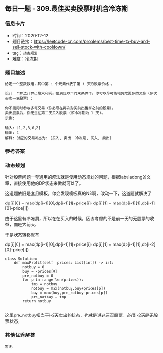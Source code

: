 ## 每日一题 - 309.最佳买卖股票时机含冷冻期

### 信息卡片

- 时间：2020-12-12
- 题目链接：https://leetcode-cn.com/problems/best-time-to-buy-and-sell-stock-with-cooldown/
- tag：`动态规划`
- 难度：冷冻期


### 题目描述

```
给定一个整数数组，其中第 i 个元素代表了第 i 天的股票价格 。​

设计一个算法计算出最大利润。在满足以下约束条件下，你可以尽可能地完成更多的交易（多次买卖一支股票）:

你不能同时参与多笔交易（你必须在再次购买前出售掉之前的股票）。
卖出股票后，你无法在第二天买入股票 (即冷冻期为 1 天)。
示例:

输入: [1,2,3,0,2]
输出: 3 
解释: 对应的交易状态为: [买入, 卖出, 冷冻期, 买入, 卖出]

```

### 参考答案

### 动态规划

针对股票问题一套通用的解法就是使用动态规划的问题，根据labuladong的文章，直接使用他的DP状态来做就可以了。

这道题依旧是套用模板，你会发现模板真的NB啊，改动一下，这道题就解决了

dp[i][0] = max(dp[i-1][0],dp[i-1][1]+price[i])
dp[i][1] = max(dp[i-1][1],dp[i-1][0]-price[i])

由于这里有冷冻期，所以在在买入的时候，因该考虑的不是前一天的无股票的收益，而是大前天。

于是状态转移就有

dp[i][0] = max(dp[i-1][0],dp[i-1][1]+price[i])
dp[i][1] = max(dp[i-1][1],dp[i-2][0]-price[i])

```
class Solution:
    def maxProfit(self, prices: List[int]) -> int:
        notbuy = 0
        buy = -prices[0]
		pre_notbuy = 0
        for p in range(len(prices)):
            tmp = notbuy
            notbuy = max(notbuy,buy+prices[p])
            buy = max(buy,pre_notbuy-prices[p])
			pre_notbuy = tmp
        return notbuy
        
```

这里pre_notbuy相当于i-2天卖出的状态，也就是说这天买股票，必须i-2天是无股票状态。

### 其他优秀解答

```
暂无
```
 